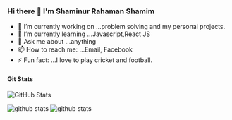 ### Hi there 👋 I'm Shaminur Rahaman Shamim


- 🔭 I’m currently working on ...problem solving and my personal projects.
- 🌱 I’m currently learning ...Javascript,React JS
- 💬 Ask me about ...anything
- 📫 How to reach me: ...Email, Facebook
- ⚡ Fun fact: ...I love to play cricket and football.

#### Git Stats
![GitHub Stats](https://github-readme-stats.vercel.app/api?username=shamim392&theme=radical)

![github stats](https://github-readme-stats.vercel.app/api?username=shamim392&theme=tokyonight)
![github stats](https://github-readme-stats.vercel.app/api?username=shamim392&count_private=true&theme=tokyonight&hide=contribs,prs)

